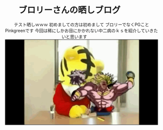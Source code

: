 <!DOCTYPE htmL>
<html lang="ja">
<head>
      <center>
     <h1>
           ブロリーさんの晒しブログ
            </h1>
テスト晒しｗｗｗ
初めましての方は初めまして
ブロリーでなくPGことPinkgreenです
今回は稀にしかお目にかかれない中二病のｋｓを紹介していきたいと思います            
</head>
      <body>

<img src="https://github.com/PinkGreen/test1/raw/4fccc69d80b9f26962d070647775a3534329817c/burori-.gif">     
      </body>
            </html>
